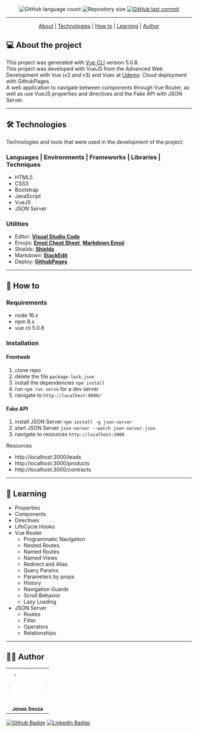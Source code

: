 <p align="center">
  <img alt="GitHub language count" src="https://img.shields.io/github/languages/count/jonasmzsouza/vue-company-360?style=flat-square&color=f1783f">
  <img alt="Repository size" src="https://img.shields.io/github/repo-size/jonasmzsouza/vue-company-360?style=flat-square&color=1f6feb">
  <a href="https://github.com/jonasmzsouza/vue-company-360/commits/main">
    <img alt="GitHub last commit" src="https://img.shields.io/github/last-commit/jonasmzsouza/vue-company-360/main?style=flat-square&color=2f74c0">
  </a>
</p>

<hr>

<p align="center">
  <a href="#-about-the-project">About</a> |
  <a href="#-technologies">Technologies</a> | 
  <a href="#-how-to">How to</a> | 
  <a href="#-learning">Learning</a> | 
  <a href="#-author">Author</a> 
</p>

## 💻 About the project

This project was generated with [Vue CLI](https://github.com/vuejs/vue-cli) version 5.0.8.<br>
This project was developed with VueJS from the Advanced Web Development with Vue (v2 and v3) and Vuex at [Udemy](https://www.udemy.com/). Cloud deployment with GithubPages.<br>
A web application to navigate between components through Vue Router, as well as use VueJS properties and directives and the Fake API with JSON Server.

---

## 🛠 Technologies

Technologies and tools that were used in the development of the project:

### **Languages | Environments | Frameworks | Libraries | Techniques**

- HTML5
- CSS3
- Bootstrap
- JavaScript
- VueJS
- JSON Server

### **Utilities**

- Editor: **[Visual Studio Code](https://code.visualstudio.com/)**
- Emojis: **[Emoji Cheat Sheet](https://github.com/ikatyang/emoji-cheat-sheet)**, **[Markdown Emoji](https://gist.github.com/rxaviers/7360908)**
- Shields: **[Shields](https://shields.io/)**
- Markdown: **[StackEdit](https://stackedit.io/)**
- Deploy: **[GithubPages](https://pages.github.com/)**

---

## 🔧 How to

### Requirements

- node 16.x
- npm 8.x
- vue cli 5.0.8

### Installation

#### Frontweb
1. clone repo
2. delete the file `package-lock.json`
3. install the dependencies `npm install`
4. run `npm run serve` for a dev server
5. navigate to `http://localhost:8080/`

#### Fake API
1. install JSON Server `npm install -g json-server`
2. start JSON Server `json-server --watch json-server.json`
3. navigate to resources `http://localhost:3000`

Resources
- http://localhost:3000/leads
- http://localhost:3000/products
- http://localhost:3000/contracts
---

## 📖 Learning

- Properties
- Components
- Directives
- LifeCycle Hooks
- Vue Router
  - Programmatic Navigation
  - Nested Routes
  - Named Routes
  - Named Views
  - Redirect and Alias
  - Query Params
  - Parameters by props
  - History
  - Navigation Guards
  - Scroll Behavior
  - Lazy Loading
- JSON Server
  - Routes
  - Filter
  - Operators
  - Relationships


---

## 👨‍💻 Author

<table>
  <tr>
    <td align="center">
      <a href="https://jonasmzsouza.github.io/">
         <img style="border-radius: 50%;" src="https://avatars.githubusercontent.com/u/61324433?v=4" width="100px;" alt=""/>
         <br />
         <sub><b>Jonas Souza</b></sub>
      </a>
    </td>
  </tr>
</table>
 
[![Github Badge](https://img.shields.io/badge/-jonasmzsouza-3e4957?style=flat-square&logo=Github&logoColor=white&link=https://github.com/jonasmzsouza)](https://github.com/jonasmzsouza) [![Linkedin Badge](https://img.shields.io/badge/-jonasmzsouza-blue?style=flat-square&logo=Linkedin&logoColor=white&link=https://www.linkedin.com/in/jonasmzsouza/)](https://www.linkedin.com/in/jonasmzsouza/)
